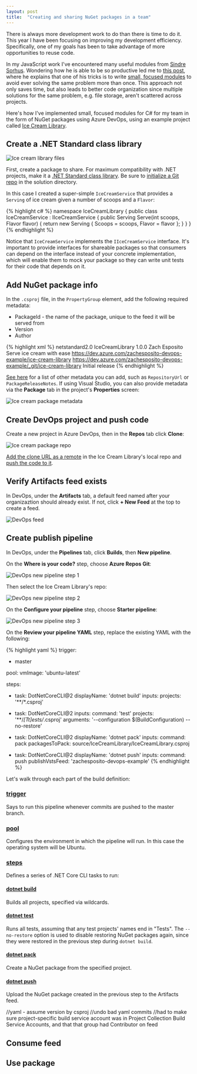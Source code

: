 ```yaml
---
layout: post
title:  "Creating and sharing NuGet packages in a team"
---
```


There is always more development work to do than there is time to do it. This year I have been focusing on improving my development efficiency. Specifically, one of my goals has been to take advantage of more opportunities to reuse code.

In my JavaScript work I've encountered many useful modules from [Sindre Sorhus](https://github.com/sindresorhus/). Wondering how he is able to be so productive led me to [this post](https://blog.sindresorhus.com/answering-anything-678ce5623798#8513), where he explains that one of his tricks is to write [small, focused modules](https://github.com/sindresorhus/ama/issues/10#issuecomment-117766328) to avoid ever solving the same problem more than once. This approach not only saves time, but also leads to better code organization since multiple solutions for the same problem, e.g. file storage, aren't scattered across projects.

Here's how I've implemented small, focused modules for C# for my team in the form of NuGet packages using Azure DevOps, using an example project called [Ice Cream Library](https://dev.azure.com/zachesposito-devops-example/_git/ice-cream-library).

## Create a .NET Standard class library
![Ice cream library files](/static/img/ice-cream-library-files.png)

First, create a package to share. For maximum compatibility with .NET projects, make it a [.NET Standard class library](https://docs.microsoft.com/en-us/dotnet/core/tutorials/library-with-visual-studio). Be sure to [initialize a Git repo](https://www.atlassian.com/git/tutorials/setting-up-a-repository/git-init) in the solution directory.

In this case I created a super-simple `IceCreamService` that provides a `Serving` of ice cream given a number of scoops and a `Flavor`:

{% highlight c# %}
namespace IceCreamLibrary
{
    public class IceCreamService : IIceCreamService
    {
        public Serving Serve(int scoops, Flavor flavor)
        {
            return new Serving
            {
                Scoops = scoops,
                Flavor = flavor
            };
        }
    }
}
{% endhighlight %}

Notice that `IceCreamService` implements the `IIceCreamService` interface. It's important to provide interfaces for shareable packages so that consumers can depend on the interface instead of your concrete implementation, which will enable them to mock your package so they can write unit tests for their code that depends on it.

## Add NuGet package info

In the `.csproj` file, in the `PropertyGroup` element, add the following required metadata:
* PackageId - the name of the package, unique to the feed it will be served from
* Version
* Author

{% highlight xml %}
<PropertyGroup>
    <TargetFramework>netstandard2.0</TargetFramework>
    <PackageId>IceCreamLibrary</PackageId>
    <Version>1.0.0</Version>
    <Authors>Zach Esposito</Authors>
    <Description>Serve ice cream with ease</Description>
    <PackageProjectUrl>https://dev.azure.com/zachesposito-devops-example/ice-cream-library</PackageProjectUrl>
    <RepositoryUrl>https://dev.azure.com/zachesposito-devops-example/_git/ice-cream-library</RepositoryUrl>
    <PackageReleaseNotes>Initial release</PackageReleaseNotes>
  </PropertyGroup>
{% endhighlight %}

[See here](https://docs.microsoft.com/en-us/dotnet/core/tools/csproj#nuget-metadata-properties) for a list of other metadata you can add, such as `RepositoryUrl` or `PackageReleaseNotes`. If using Visual Studio, you can also provide metadata via the **Package** tab in the project's **Properties** screen:

![Ice cream package metadata](/static/img/ice-cream-package-metadata.png)

## Create DevOps project and push code

Create a new project in Azure DevOps, then in the **Repos** tab click **Clone**:

![Ice cream package repo](/static/img/ice-cream-repo.png)

[Add the clone URL as a remote](https://help.github.com/en/articles/adding-a-remote) in the Ice Cream Library's local repo and [push the code to it](https://www.atlassian.com/git/tutorials/syncing/git-push).

## Verify Artifacts feed exists
In DevOps, under the **Artifacts** tab, a default feed named after your organizaztion should already exist. If not, click **+ New Feed** at the top to create a feed.

![DevOps feed](/static/img/ice-cream-feed.png)

## Create publish pipeline

In DevOps, under the **Pipelines** tab, click **Builds**, then **New pipeline**.

On the **Where is your code?** step, choose **Azure Repos Git**:

![DevOps new pipeline step 1](/static/img/ice-cream-pipeline-1.png)

Then select the Ice Cream Library's repo:

![DevOps new pipeline step 2](/static/img/ice-cream-pipeline-2.png)

On the **Configure your pipeline** step, choose **Starter pipeline**:

![DevOps new pipeline step 3](/static/img/ice-cream-pipeline-3.png)

On the **Review your pipeline YAML** step, replace the existing YAML with the following:

{% highlight yaml %}
trigger:
- master

pool:
  vmImage: 'ubuntu-latest'

steps:
- task: DotNetCoreCLI@2
  displayName: 'dotnet build'
  inputs:
    projects: '**/*.csproj'
    
- task: DotNetCoreCLI@2
  inputs:
    command: 'test'
    projects: '**/*[Tt]ests/*.csproj'
    arguments: '--configuration $(BuildConfiguration) --no-restore'

- task: DotNetCoreCLI@2
  displayName: 'dotnet pack'
  inputs:
    command: pack
    packagesToPack: source/IceCreamLibrary/IceCreamLibrary.csproj

- task: DotNetCoreCLI@2
  displayName: 'dotnet push'
  inputs:
    command: push
    publishVstsFeed: 'zachesposito-devops-example'
{% endhighlight %}

Let's walk through each part of the build definition:

### [trigger](https://docs.microsoft.com/en-us/azure/devops/pipelines/yaml-schema?view=azure-devops&tabs=schema#push-trigger)

Says to run this pipeline whenever commits are pushed to the master branch.

### [pool](https://docs.microsoft.com/en-us/azure/devops/pipelines/yaml-schema?view=azure-devops&tabs=schema#pool)

Configures the environment in which the pipeline will run. In this case the operating system will be Ubuntu.

### [steps](https://docs.microsoft.com/en-us/azure/devops/pipelines/yaml-schema?view=azure-devops&tabs=schema#steps)

Defines a series of .NET Core CLI tasks to run:

#### [dotnet build](https://docs.microsoft.com/en-us/azure/devops/pipelines/tasks/build/dotnet-core-cli?view=azure-devops#build)

Builds all projects, specified via wildcards.

#### [dotnet test](https://docs.microsoft.com/en-us/azure/devops/pipelines/tasks/build/dotnet-core-cli?view=azure-devops#test)

Runs all tests, assuming that any test projects' names end in "Tests". The `--no-restore` option is used to disable restoring NuGet packages again, since they were restored in the previous step during `dotnet build`.

#### [dotnet pack](https://docs.microsoft.com/en-us/azure/devops/pipelines/tasks/build/dotnet-core-cli?view=azure-devops#pack)

Create a NuGet package from the specified project.

#### [dotnet push](https://docs.microsoft.com/en-us/azure/devops/pipelines/tasks/build/dotnet-core-cli?view=azure-devops#push)

Upload the NuGet package created in the previous step to the Artifacts feed.

//yaml - assume version by csproj
//undo bad yaml commits
//had to make sure project-specific build service account was in Project Collection Build Service Accounts, and that that group had Contributor on feed

## Consume feed

## Use package